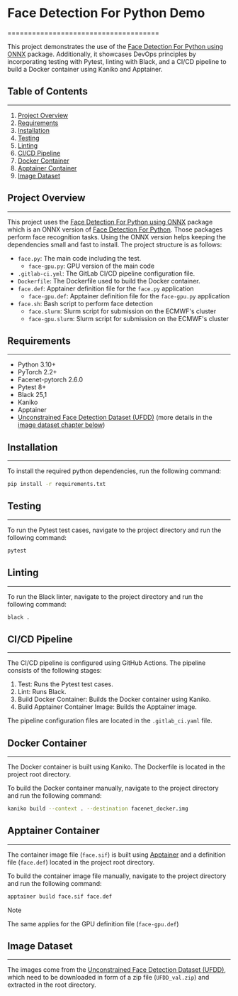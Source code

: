 # Face Detection For Python Demo
=====================================

This project demonstrates the use of the [Face Detection For Python using ONNX](https://github.com/IntelliProve/face-detection-onnx) package. Additionally, it showcases DevOps principles by incorporating testing with Pytest, linting with Black, and a CI/CD pipeline to build a Docker container using Kaniko and Apptainer.

## Table of Contents
-----------------

1. [Project Overview](#project-overview)
2. [Requirements](#requirements)
3. [Installation](#installation)
4. [Testing](#testing)
5. [Linting](#linting)
6. [CI/CD Pipeline](#cicd-pipeline)
7. [Docker Container](#docker-container)
8. [Apptainer Container](#apptainer-container)
9. [Image Dataset](#image-dataset)

## Project Overview
-----------------

This project uses the [Face Detection For Python using ONNX](https://github.com/IntelliProve/face-detection-onnx) package which is an ONNX version of [Face Detection For Python](https://github.com/patlevin/face-detection-tflite). Those packages perform face recognition tasks. Using the ONNX version helps keeping the dependencies small and fast to install. The project structure is as follows:

* `face.py`: The main code including the test.
    * `face-gpu.py`: GPU version of the main code
* `.gitlab-ci.yml`: The GitLab CI/CD pipeline configuration file.
* `Dockerfile`: The Dockerfile used to build the Docker container.
* `face.def`: Apptainer definition file for the `face.py` application
    * `face-gpu.def`: Apptainer definition file for the `face-gpu.py` application
* `face.sh`: Bash script to perform face detection
    * `face.slurm`: Slurm script for submission on the ECMWF's cluster
    * `face-gpu.slurm`: Slurm script for submission on the ECMWF's cluster

## Requirements
------------

* Python 3.10+
* PyTorch 2.2+
* Facenet-pytorch 2.6.0
* Pytest 8+
* Black 25,1
* Kaniko
* Apptainer
* [Unconstrained Face Detection Dataset (UFDD)](https://ufdd.info/) (more details in the [image dataset chapter below](#image-dataset))

## Installation
------------

To install the required python dependencies, run the following command:

```bash
pip install -r requirements.txt
```

## Testing
-------

To run the Pytest test cases, navigate to the project directory and run the following command:

```bash
pytest
```

## Linting
-------

To run the Black linter, navigate to the project directory and run the following command:

```bash
black .
```

## CI/CD Pipeline
----------------

The CI/CD pipeline is configured using GitHub Actions. The pipeline consists of the following stages:

1. Test: Runs the Pytest test cases.
2. Lint: Runs Black.
3. Build Docker Container: Builds the Docker container using Kaniko.
4. Build Apptainer Container Image: Builds the Apptainer image.

The pipeline configuration files are located in the `.gitlab_ci.yaml` file.

## Docker Container
-----------------

The Docker container is built using Kaniko. The Dockerfile is located in the project root directory.

To build the Docker container manually, navigate to the project directory and run the following command:

```bash
kaniko build --context . --destination facenet_docker.img
```

## Apptainer Container
----------------------

The container image file (`face.sif`) is built using [Apptainer](https://apptainer.org/docs/user/latest/) and a definition file (`face.def`) located in the project root directory.

To build the container image file manually, navigate to the project directory and run the following command:

```bash
apptainer build face.sif face.def
```

> [!NOTE]
> The same applies for the GPU definition file (`face-gpu.def`)

## Image Dataset
----------------

The images come from the [Unconstrained Face Detection Dataset (UFDD)](https://ufdd.info/), which need to be downloaded in form of a zip file (`UFDD_val.zip`) and extracted in the root directory.
